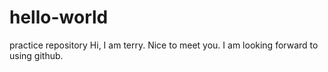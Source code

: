 # hello-world
practice repository
Hi,
I am terry. 
Nice to meet you.
I am looking forward to using github.

